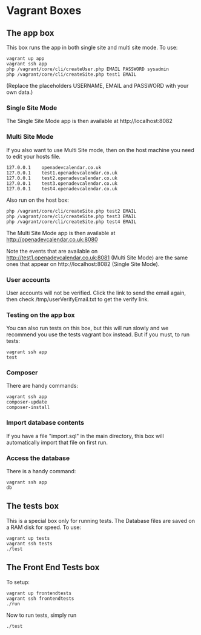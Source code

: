 # Vagrant Boxes

## The app box

This box runs the app in both single site and multi site mode. To use:

    vagrant up app
    vagrant ssh app
    php /vagrant/core/cli/createUser.php EMAIL PASSWORD sysadmin
    php /vagrant/core/cli/createSite.php test1 EMAIL

(Replace the placeholders USERNAME, EMAIL and PASSWORD with your own data.)

### Single Site Mode

The Single Site Mode app is then available at http://localhost:8082

### Multi Site Mode

If you also want to use Multi Site mode, then on the host machine you need to edit your hosts file.

    127.0.0.1    openadevcalendar.co.uk
    127.0.0.1    test1.openadevcalendar.co.uk
    127.0.0.1    test2.openadevcalendar.co.uk
    127.0.0.1    test3.openadevcalendar.co.uk
    127.0.0.1    test4.openadevcalendar.co.uk

Also run on the host box:

    php /vagrant/core/cli/createSite.php test2 EMAIL
    php /vagrant/core/cli/createSite.php test3 EMAIL
    php /vagrant/core/cli/createSite.php test4 EMAIL

The Multi Site Mode app is then available at http://openadevcalendar.co.uk:8080

Note the events that are available on http://test1.openadevcalendar.co.uk:8081 (Multi Site Mode) are the same ones that appear on http://localhost:8082 (Single Site Mode).

### User accounts

User accounts will not be verified. Click the link to send the email again, then check  /tmp/userVerifyEmail.txt to get the verify link.

### Testing on the app box

You can also run tests on this box, but this will run slowly and we recommend you use the tests vagrant box instead. But if you must, to run tests:

    vagrant ssh app
    test
    
### Composer

There are handy commands:

    vagrant ssh app
    composer-update
    composer-install

### Import database contents

If you have a file "import.sql" in the main directory, this box will automatically import that file on first run.

### Access the database

There is a handy command:

    vagrant ssh app
    db

## The tests box

This is a special box only for running tests. The Database files are saved on a RAM disk for speed. To use:

    vagrant up tests
    vagrant ssh tests
    ./test

## The Front End Tests box

To setup:

    vagrant up frontendtests
    vagrant ssh frontendtests
    ./run

Now to run tests, simply run

    ./test
